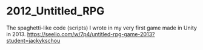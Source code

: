 # 2012_Untitled_RPG
The spaghetti-like code (scripts) I wrote in my very first game made in Unity in 2013.
https://seelio.com/w/7p4/untitled-rpg-game-2013?student=jackykschou
